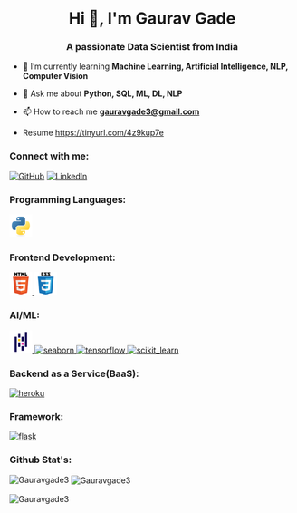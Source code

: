 <h1 align="center">Hi 👋, I'm Gaurav Gade</h1>
<h3 align="center">A passionate Data Scientist from India</h3>



- 🌱 I’m currently learning **Machine Learning, Artificial Intelligence, NLP, Computer Vision**

- 💬 Ask me about **Python, SQL, ML, DL, NLP**

- 📫 How to reach me **gauravgade3@gmail.com**

- Resume https://tinyurl.com/4z9kup7e

<h3 align="left">Connect with me:</h3>

[![GitHub](https://user-images.githubusercontent.com/62636740/119519931-783e6b00-bd97-11eb-8a39-d955fff9dfe8.png)][1]
[![Linkedln](https://user-images.githubusercontent.com/62636740/119520093-9a37ed80-bd97-11eb-994d-fa42c1bca57e.png)][2]

[1]: https://github.com/Gauravgade3
[2]: https://www.linkedin.com/in/gauravgade3/


<h3 align="left">Programming Languages:</h3>
<a href="https://www.python.org" target="_blank"> <img src="https://raw.githubusercontent.com/devicons/devicon/master/icons/python/python-original.svg" alt="python" width="40" height="40"/> </a>

<h3 align="left">Frontend Development:</h3>
<a href="https://www.w3.org/html/" target="_blank"> <img src="https://raw.githubusercontent.com/devicons/devicon/master/icons/html5/html5-original-wordmark.svg" alt="html5" width="40" height="40"/> </a>
<a href="https://www.w3schools.com/css/" target="_blank"> <img src="https://raw.githubusercontent.com/devicons/devicon/master/icons/css3/css3-original-wordmark.svg" alt="css3" width="40" height="40"/> </a>

<h3 align="left">AI/ML:</h3>
<a href="https://pandas.pydata.org/" target="_blank"> <img src="https://raw.githubusercontent.com/devicons/devicon/2ae2a900d2f041da66e950e4d48052658d850630/icons/pandas/pandas-original.svg" alt="pandas" width="40" height="40"/> </a>
<a href="https://seaborn.pydata.org/" target="_blank"> <img src="https://seaborn.pydata.org/_images/logo-mark-lightbg.svg" alt="seaborn" width="40" 
height="40"/> </a>
<a href="https://www.tensorflow.org" target="_blank"> <img src="https://www.vectorlogo.zone/logos/tensorflow/tensorflow-icon.svg" alt="tensorflow" width="40" 
height="40"/> </a>
<a href="https://scikit-learn.org/" target="_blank"> <img src="https://upload.wikimedia.org/wikipedia/commons/0/05/Scikit_learn_logo_small.svg" alt="scikit_learn" width="40" height="40"/> </a>



<h3 align="left">Backend as a Service(BaaS):</h3>
<a href="https://heroku.com" target="_blank"> <img src="https://www.vectorlogo.zone/logos/heroku/heroku-icon.svg" alt="heroku" width="40" height="40"/> </a> 

<h3 align="left">Framework:</h3>
<a href="https://flask.palletsprojects.com/" target="_blank"> <img src="https://www.vectorlogo.zone/logos/pocoo_flask/pocoo_flask-icon.svg" alt="flask" width="40" height="40"/> </a>


<h3 align="left">Github Stat's:</h3>

<p><img align="left" src="https://github-readme-stats.vercel.app/api/top-langs?username=Gauravgade3&show_icons=true&locale=en&layout=compact" alt="Gauravgade3" /></p>


<p>&nbsp;<img align="center" src="https://github-readme-stats.vercel.app/api?username=Gauravgade3&show_icons=true&locale=en" alt="Gauravgade3" /></p>

<p><img align="center" src="https://github-readme-streak-stats.herokuapp.com/?user=Gauravgade3&" alt="Gauravgade3" /></p>
